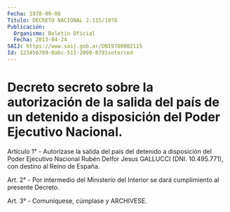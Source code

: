 ```yaml
---
Fecha: 1978-09-08
Título: DECRETO NACIONAL 2.115/1978
Publicación:
  Organismo: Boletín Oficial
  Fecha: 2013-04-24
SAIJ: https://www.saij.gob.ar/DN19780002115
Id: 123456789-0abc-511-2000-8791soterced
---
```

# Decreto secreto sobre la autorización de la salida del país de un detenido a disposición del Poder Ejecutivo Nacional.

<a id="1"></a>
Artículo 1° - Autorízase la salida del país del detenido a disposición del Poder Ejecutivo Nacional Rubén Delfor Jesus GALLUCCI (DNI. 10.495.771), con destino al Reino de España.

<a id="2"></a>
Art. 2° - Por intermedio del Ministerio del Interior se dará cumplimiento al presente Decreto.

<a id="3"></a>
Art. 3° - Comuníquese, cúmplase y ARCHIVESE.